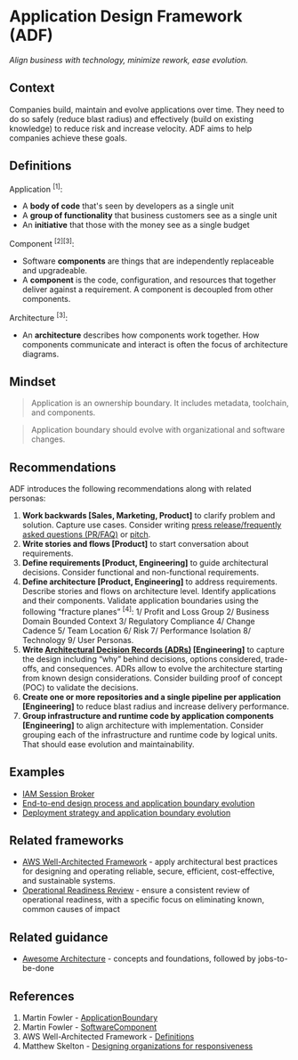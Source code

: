 # Application Design Framework (ADF)

*Align business with technology, minimize rework, ease evolution.*

## Context
Companies build, maintain and evolve applications over time. They need to do so safely (reduce blast radius) and effectively (build on existing knowledge) to reduce risk and increase velocity. ADF aims to help companies achieve these goals.

## Definitions

Application <sup>[1]</sup>:

* A **body of code** that's seen by developers as a single unit
* A **group of functionality** that business customers see as a single unit
* An **initiative** that those with the money see as a single budget

Component <sup>[2][3]</sup>:

* Software **components** are things that are independently replaceable and upgradeable.
* A **component** is the code, configuration, and resources that together deliver against a requirement. A component is decoupled from other components.

Architecture <sup>[3]</sup>:

* An **architecture** describes how components work together. How components communicate and interact is often the focus of architecture diagrams.

## Mindset
> Application is an ownership boundary. It includes metadata, toolchain, and components.

> Application boundary should evolve with organizational and software changes.

## Recommendations
ADF introduces the following recommendations along with related personas:

1. **Work backwards [Sales, Marketing, Product]** to clarify problem and solution. Capture use cases. Consider writing [press release/frequently asked questions (PR/FAQ)](https://productstrategy.co/working-backwards-the-amazon-prfaq-for-product-innovation/) or [pitch](https://basecamp.com/shapeup/1.5-chapter-06).
2. **Write stories and flows [Product]** to start conversation about requirements.
3. **Define requirements [Product, Engineering]** to guide architectural decisions. Consider functional and non-functional requirements.
4. **Define architecture [Product, Engineering]** to address requirements. Describe stories and flows on architecture level. Identify applications and their components. Validate application boundaries using the following “fracture planes” <sup>[4]</sup>: 1/ Profit and Loss Group 2/ Business Domain Bounded Context 3/ Regulatory Compliance 4/ Change Cadence 5/ Team Location 6/ Risk 7/ Performance Isolation 8/ Technology 9/ User Personas.
5. **Write [Architectural Decision Records (ADRs)](https://docs.aws.amazon.com/prescriptive-guidance/latest/architectural-decision-records/appendix.html) [Engineering]** to capture the design including “why” behind decisions, options considered, trade-offs, and consequences. ADRs allow to evolve the architecture starting from known design considerations. Consider building proof of concept (POC) to validate the decisions.
6. **Create one or more repositories and a single pipeline per application [Engineering]** to reduce blast radius and increase delivery performance.
7. **Group infrastructure and runtime code by application components [Engineering]** to align architecture with implementation. Consider grouping each of the infrastructure and runtime code by logical units. That should ease evolution and maintainability.

## Examples
* [IAM Session Broker](iam_session_broker.md)
* [End-to-end design process and application boundary evolution](application_evolution_1.md)
* [Deployment strategy and application boundary evolution](application_evolution_2.md)

## Related frameworks
* [AWS Well-Architected Framework](https://aws.amazon.com/architecture/well-architected/) - apply architectural best practices for designing and operating reliable, secure, efficient, cost-effective, and sustainable systems.
* [Operational Readiness Review](https://docs.aws.amazon.com/wellarchitected/latest/operational-readiness-reviews/wa-operational-readiness-reviews.html) - ensure a consistent review of operational readiness, with a specific focus on eliminating known, common causes of impact

## Related guidance
* [Awesome Architecture](https://github.com/alexpulver/awesome-architecture) - concepts and foundations, followed by jobs-to-be-done

## References
1. Martin Fowler - [ApplicationBoundary](https://martinfowler.com/bliki/ApplicationBoundary.html)
2. Martin Fowler - [SoftwareComponent](https://martinfowler.com/bliki/SoftwareComponent.html)
3. AWS Well-Architected Framework - [Definitions](https://docs.aws.amazon.com/wellarchitected/latest/framework/definitions.html)
4. Matthew Skelton - [Designing organizations for responsiveness](https://blog.matthewskelton.net/2017/11/07/designing-organisations-for-responsiveness/#more-2053)